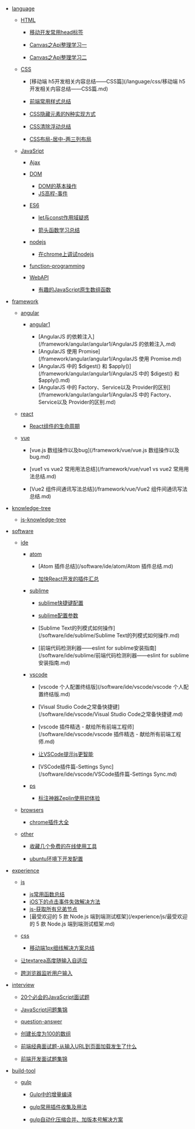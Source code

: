 <!-- - [首页](/) -->

- [language]()

  - [HTML]()

    - [移动开发常用head标签](/language/html/移动开发常用head标签)

    - [Canvas之Api整理学习一](/language/html/Canvas之Api整理学习一.md)

    - [Canvas之Api整理学习二](/language/html/Canvas之Api整理学习二.md)

  - [CSS]()

    - [移动端 h5开发相关内容总结——CSS篇](/language/css/移动端 h5开发相关内容总结——CSS篇.md)

    - [前端常用样式总结](/language/css/前端常用样式总结.md)

    - [CSS隐藏元素的N种实现方式](/language/css/CSS隐藏元素的N种实现方式.md)

    - [CSS清除浮动总结](/language/css/CSS清除浮动总结.md)

    - [CSS布局-居中-两三列布局](/language/css/CSS布局-居中-两三列布局.md)

  - [JavaSript]()

    - [Ajax]()

    - [DOM]()

      - [DOM的基本操作](/language/js/DOM/overview.md)
      - [JS高程-事件](/language/js/DOM/JS高程-事件.md)

    - [ES6]()

      - [let与const作用域疑惑](/language/js/ES6/let与const作用域疑惑.md)

      - [箭头函数学习总结](/language/js/ES6/箭头函数学习总结.md)

    - [nodejs]()

      - [在chrome上调试nodejs](/language/js/nodejs/在chrome上调试nodejs.md)

    - [function-programming]()

    - [WebAPI]()

      - [有趣的JavaScript原生数组函数](/language/js/WebAPI/有趣的JavaScript原生数组函数.md)

- [framework]()

  - [angular]()

    - [angular1]()

      - [AngularJS 的依赖注入](/framework/angular/angular1/AngularJS 的依赖注入.md)
      - [AngularJS 使用 Promise](/framework/angular/angular1/AngularJS 使用 Promise.md)
      - [AngularJS 中的 $digest() 和 $apply()](/framework/angular/angular1/AngularJS 中的 $digest() 和 $apply().md)
      - [AngularJS 中的 Factory、Service以及 Provider的区别](/framework/angular/angular1/AngularJS 中的 Factory、Service以及 Provider的区别.md)

  - [react]()

    - [React组件的生命周期](/framework/react/React组件的生命周期.md)

  - [vue]()

    - [vue.js 数组操作以及bug](/framework/vue/vue.js 数组操作以及bug.md)

    - [vue1 vs vue2 常用用法总结](/framework/vue/vue1 vs vue2 常用用法总结.md)

    - [Vue2 组件间通讯写法总结](/framework/vue/Vue2 组件间通讯写法总结.md)

- [knowledge-tree]()

  - [js-knowledge-tree](/knowledge-tree/js-knowledge-tree/js-knowledge-tree.md)

- [software]()

  - [ide]()

    - [atom]()

      - [Atom 插件总结](/software/ide/atom/Atom 插件总结.md)

      - [加快React开发的插件汇总](/software/ide/atom/加快React开发的插件汇总.md)

    - [sublime]()

      - [sublime快捷键配置](/software/ide/sublime/sublime快捷键配置.md)

      - [sublime配置参数](/software/ide/sublime/sublime配置参数.md)

      - [Sublime Text的列模式如何操作](/software/ide/sublime/Sublime Text的列模式如何操作.md)

      - [前端代码检测利器——eslint for sublime安装指南](/software/ide/sublime/前端代码检测利器——eslint for sublime安装指南.md)

    - [vscode]()

      - [vscode 个人配置终结版](/software/ide/vscode/vscode 个人配置终结版.md)

      - [Visual Studio Code之常备快捷键](/software/ide/vscode/Visual Studio Code之常备快捷键.md)

      - [vscode 插件精选 - 献给所有前端工程师](/software/ide/vscode/vscode 插件精选 - 献给所有前端工程师.md)

      - [让VSCode提示js更智能](/software/ide/vscode/让VSCode提示js更智能.md)

      - [VSCode插件篇-Settings Sync](/software/ide/vscode/VSCode插件篇-Settings Sync.md)

    - [ps]()

      - [标注神器Zeplin使用初体验](/software/ide/ps/标注神器Zeplin使用初体验.md)

  - [browsers]()

    <!--- [chrome]()-->

      - [chrome插件大全](/software/browsers/chrome/chrome插件大全.md)

  - [other]()

      - [收藏几个免费的在线使用工具](/software/other/收藏几个免费的在线使用工具.md)

      - [ubuntu环境下开发配置](/software/other/ubuntu环境下开发配置.md)

- [experience]()

  - [js]()

    - [js常用函数总结](/experience/js/js常用函数总结.md)
    - [iOS下的点击事件失效解决方法](/experience/js/iOS下的点击事件失效解决方法.md)
    - [js-获取所有兄弟节点](/experience/js/js-获取所有兄弟节点.md)
    - [最受欢迎的 5 款 Node.js 端到端测试框架](/experience/js/最受欢迎的 5 款 Node.js 端到端测试框架.md)

  - [css]()
    - [移动端1px细线解决方案总结](移动端1px细线解决方案总结.md)

  - [让textarea高度随输入自适应](/experience/css/experience/让textarea高度随输入自适应.md)

  - [跨浏览器监听用户输入](/experience/跨浏览器监听用户输入.md)

- [interview]()

  - [20个必会的JavaScript面试题](/interview/20个必会的JavaScript面试题.md)

  - [JavaScript问题集锦](/interview/JavaScript问题集锦.md)

  - [question-answer](/interview/question-answer.md)

  - [创建长度为100的数组](/interview/创建长度为100的数组.md)

  - [前端经典面试题-从输入URL到页面加载发生了什么](/interview/前端经典面试题-从输入URL到页面加载发生了什么.md)

  - [前端开发面试题集锦](/interview/前端开发面试题集锦.md)

- [build-tool]()

  - [gulp]()

    - [Gulp中的增量编译](/build-tool/gulp/Gulp中的增量编译.md)

    - [gulp常用插件收集及用法](/build-tool/gulp/gulp常用插件收集及用法.md)

    - [gulp自动化压缩合并、加版本号解决方案](/build-tool/gulp/gulp自动化压缩合并、加版本号解决方案.md)
